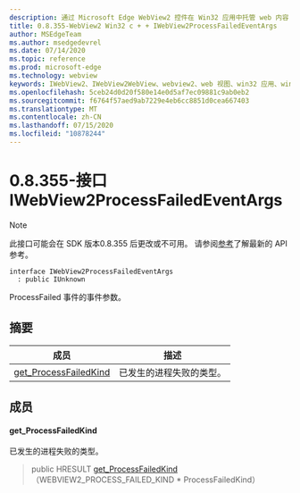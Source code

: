 ```yaml
---
description: 通过 Microsoft Edge WebView2 控件在 Win32 应用中托管 web 内容
title: 0.8.355-WebView2 Win32 c + + IWebView2ProcessFailedEventArgs
author: MSEdgeTeam
ms.author: msedgedevrel
ms.date: 07/14/2020
ms.topic: reference
ms.prod: microsoft-edge
ms.technology: webview
keywords: IWebView2、IWebView2WebView、webview2、web 视图、win32 应用、win32、edge
ms.openlocfilehash: 5ceb24d0d20f580e14e0d5af7ec09881c9ab0eb2
ms.sourcegitcommit: f6764f57aed9ab7229e4eb6cc8851d0cea667403
ms.translationtype: MT
ms.contentlocale: zh-CN
ms.lasthandoff: 07/15/2020
ms.locfileid: "10878244"
---
```

# 0.8.355-接口 IWebView2ProcessFailedEventArgs 

> [!NOTE]
> 此接口可能会在 SDK 版本0.8.355 后更改或不可用。 请参阅[参考](../../../webview2-api-reference.md)了解最新的 API 参考。

```
interface IWebView2ProcessFailedEventArgs
  : public IUnknown
```

ProcessFailed 事件的事件参数。

## 摘要

 成员                        | 描述
--------------------------------|---------------------------------------------
[get_ProcessFailedKind](#get_processfailedkind) | 已发生的进程失败的类型。

## 成员

#### get_ProcessFailedKind 

已发生的进程失败的类型。

> public HRESULT [get_ProcessFailedKind](#get_processfailedkind)（WEBVIEW2_PROCESS_FAILED_KIND * ProcessFailedKind）

